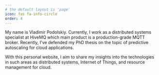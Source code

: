 ```yaml
---
# the default layout is 'page'
icon: fas fa-info-circle
order: 4
---
```


My name is Vladimir Podolskiy.
Currently, I work as a distributed systems specialist at HiveMQ which main product is a production-grade MQTT broker.
Recently, I've defended my PhD thesis on the topic of predictive autoscaling for cloud applications.

With this personal website, I aim to share my insights into the technologies in such areas as distributed systems, Internet of Things, and resource management for cloud.
